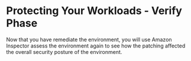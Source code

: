 # Protecting Your Workloads - Verify Phase

Now that you have remediate the environment, you will use Amazon Inspector assess the environment again to see how the patching affected the overall security posture of the environment.
